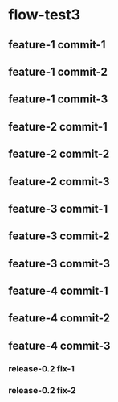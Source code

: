 # flow-test3

## feature-1 commit-1
## feature-1 commit-2
## feature-1 commit-3

## feature-2 commit-1
## feature-2 commit-2
## feature-2 commit-3

## feature-3 commit-1
## feature-3 commit-2
## feature-3 commit-3

## feature-4 commit-1
## feature-4 commit-2
## feature-4 commit-3

### release-0.2 fix-1
### release-0.2 fix-2